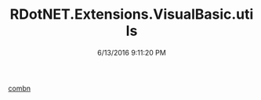 ﻿---
title: RDotNET.Extensions.VisualBasic.utils
date: 6/13/2016 9:11:20 PM
---

[combn](T-RDotNET.Extensions.VisualBasic.utils.combn.html)
